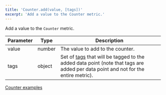 ```yaml
---
title: 'Counter.add(value, [tags])'
excerpt: 'Add a value to the Counter metric.'
---
```


Add a value to the `Counter` metric.

| Parameter | Type   | Description                                                                                                                                                   |
| --------- | ------ | ------------------------------------------------------------------------------------------------------------------------------------------------------------- |
| value     | number | The value to add to the counter.                                                                                                                              |
| tags      | object | Set of [tags](/using-k6/tags-and-groups) that will be tagged to the added data point (note that tags are added per data point and not for the entire metric). |

[Counter examples](/javascript-api/v0.31/k6-metrics/counter#examples)
